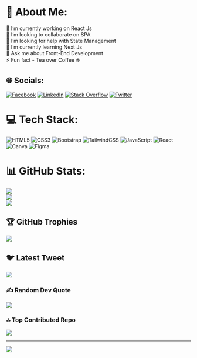# 💫 About Me:
🔭 I’m currently working on React Js<br>👯 I’m looking to collaborate on SPA<br>🤝 I’m looking for help with State Management<br>🌱 I’m currently learning Next Js<br>💬 Ask me about Front-End Development<br>⚡ Fun fact - Tea over Coffee ☕


## 🌐 Socials:
[![Facebook](https://img.shields.io/badge/Facebook-%231877F2.svg?logo=Facebook&logoColor=white)](https://facebook.com/saakibmahbub) [![LinkedIn](https://img.shields.io/badge/LinkedIn-%230077B5.svg?logo=linkedin&logoColor=white)](https://linkedin.com/in/sakibmahbub) [![Stack Overflow](https://img.shields.io/badge/-Stackoverflow-FE7A16?logo=stack-overflow&logoColor=white)](https://stackoverflow.com/users/13770810) [![Twitter](https://img.shields.io/badge/Twitter-%231DA1F2.svg?logo=Twitter&logoColor=white)](https://twitter.com/saakibmahbub) 

# 💻 Tech Stack:
![HTML5](https://img.shields.io/badge/html5-%23E34F26.svg?style=for-the-badge&logo=html5&logoColor=white) ![CSS3](https://img.shields.io/badge/css3-%231572B6.svg?style=for-the-badge&logo=css3&logoColor=white) ![Bootstrap](https://img.shields.io/badge/bootstrap-%23563D7C.svg?style=for-the-badge&logo=bootstrap&logoColor=white) ![TailwindCSS](https://img.shields.io/badge/tailwindcss-%2338B2AC.svg?style=for-the-badge&logo=tailwind-css&logoColor=white) ![JavaScript](https://img.shields.io/badge/javascript-%23323330.svg?style=for-the-badge&logo=javascript&logoColor=%23F7DF1E) ![React](https://img.shields.io/badge/react-%2320232a.svg?style=for-the-badge&logo=react&logoColor=%2361DAFB) ![Canva](https://img.shields.io/badge/Canva-%2300C4CC.svg?style=for-the-badge&logo=Canva&logoColor=white) 	![Figma](https://img.shields.io/badge/figma-%23F24E1E.svg?style=for-the-badge&logo=figma&logoColor=white)
# 📊 GitHub Stats:
![](https://github-readme-stats.vercel.app/api?username=sakibmahbub&theme=highcontrast&hide_border=true&include_all_commits=true&count_private=true)<br/>
![](https://github-readme-streak-stats.herokuapp.com/?user=sakibmahbub&theme=highcontrast&hide_border=true)<br/>
![](https://github-readme-stats.vercel.app/api/top-langs/?username=sakibmahbub&theme=highcontrast&hide_border=true&include_all_commits=true&count_private=true&layout=compact)

## 🏆 GitHub Trophies
![](https://github-profile-trophy.vercel.app/?username=sakibmahbub&theme=radical&no-frame=true&no-bg=false&margin-w=4)

## 🐦 Latest Tweet
[![](https://gtce.itsvg.in/api?username=saakibmahbub)](https://github.com/VishwaGauravIn/github-twitter-card-embed)

### ✍️ Random Dev Quote
![](https://quotes-github-readme.vercel.app/api?type=horizontal&theme=radical)

### 🔝 Top Contributed Repo
![](https://github-contributor-stats.vercel.app/api?username=sakibmahbub&limit=5&theme=radical&combine_all_yearly_contributions=true)

---
[![](https://visitcount.itsvg.in/api?id=sakibmahbub&icon=0&color=0)](https://visitcount.itsvg.in)

<!-- Proudly created with GPRM ( https://gprm.itsvg.in ) -->
